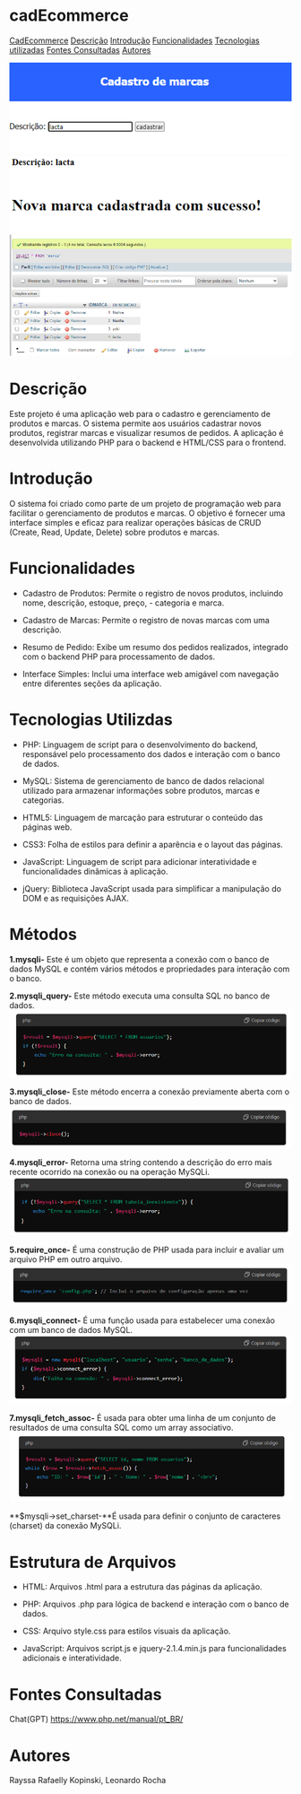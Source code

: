 # cadEcommerce 

[CadEcommerce](#cadecommerce)
[Descrição](#descri%C3%A7%C3%A3o)
[Introdução](#introdu%C3%A7%C3%A3o)
[Funcionalidades](#funcionalidades)
[Tecnologias utilizadas](#tecnologias-utilizdas)
[Fontes Consultadas](#fontes-consultadas)
[Autores](#autores)


![imagem do codigo](img1.png)
![imagem do codigo](img2.png)
![imagem do codigo](img3.png)

 
# Descrição
Este projeto é uma aplicação web para o cadastro e gerenciamento de produtos e marcas. O sistema permite aos usuários cadastrar novos produtos, registrar marcas e visualizar resumos de pedidos. A aplicação é desenvolvida utilizando PHP para o backend e HTML/CSS para o frontend.

# Introdução
O sistema foi criado como parte de um projeto de programação web para facilitar o gerenciamento de produtos e marcas. O objetivo é fornecer uma interface simples e eficaz para realizar operações básicas de CRUD (Create, Read, Update, Delete) sobre produtos e marcas.

# Funcionalidades
- Cadastro de Produtos: Permite o registro de novos produtos, incluindo nome, descrição, estoque, preço, - categoria e marca.

- Cadastro de Marcas: Permite o registro de novas marcas com uma descrição.

- Resumo de Pedido: Exibe um resumo dos pedidos realizados, integrado com o backend PHP para processamento de dados.

- Interface Simples: Inclui uma interface web amigável com navegação entre diferentes seções da aplicação.

# Tecnologias Utilizdas
- PHP: Linguagem de script para o desenvolvimento do backend, responsável pelo processamento dos dados e interação com o banco de dados.

- MySQL: Sistema de gerenciamento de banco de dados relacional utilizado para armazenar informações sobre produtos, marcas e categorias.

- HTML5: Linguagem de marcação para estruturar o conteúdo das páginas web.

- CSS3: Folha de estilos para definir a aparência e o layout das páginas.

- JavaScript: Linguagem de script para adicionar interatividade e funcionalidades dinâmicas à aplicação.

- jQuery: Biblioteca JavaScript usada para simplificar a manipulação do DOM e as requisições AJAX.

# Métodos 
**1.mysqli-** Este é um objeto que representa a conexão com o banco de dados MySQL e contém vários métodos e propriedades para interação com o banco.

**2.mysqli_query-** Este método executa uma consulta SQL no banco de dados.
![imagem](img4.png)

**3.mysqli_close-** Este método encerra a conexão previamente aberta com o banco de dados.
![imagem](img5.png)

**4.mysqli_error-** Retorna uma string contendo a descrição do erro mais recente ocorrido na conexão ou na operação MySQLi.
![imagem](img6.png)

**5.require_once-** É uma construção de PHP usada para incluir e avaliar um arquivo PHP em outro arquivo. 
![imagem](img7.png)

**6.mysqli_connect-** É uma função usada para estabelecer uma conexão com um banco de dados MySQL.
![imagem](img8.png)

**7.mysqli_fetch_assoc-** É usada para obter uma linha de um conjunto de resultados de uma consulta SQL como um array associativo.
![imagem](img9.png)

**$mysqli->set_charset-**É usada para definir o conjunto de caracteres (charset) da conexão MySQLi. 


# Estrutura de Arquivos

- HTML: Arquivos .html para a estrutura das páginas da aplicação.

- PHP: Arquivos .php para lógica de backend e interação com o banco de dados.

- CSS: Arquivo style.css para estilos visuais da aplicação.

- JavaScript: Arquivos script.js e jquery-2.1.4.min.js para funcionalidades adicionais e interatividade.

# Fontes Consultadas 
Chat(GPT)
https://www.php.net/manual/pt_BR/

# Autores
Rayssa Rafaelly Kopinski, Leonardo Rocha